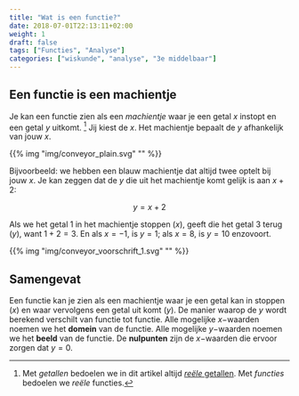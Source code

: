 ```yaml
---
title: "Wat is een functie?"
date: 2018-07-01T22:13:11+02:00
weight: 1
draft: false
tags: ["Functies", "Analyse"]
categories: ["wiskunde", "analyse", "3e middelbaar"]
---
```

## Een functie is een machientje
Je kan een functie zien als een *machientje* waar je een getal $x$ instopt en een getal $y$ uitkomt. [^1] Jij kiest de $x$. Het machientje bepaalt de $y$ afhankelijk van jouw $x$.

{{% img "img/conveyor_plain.svg" "" %}}

Bijvoorbeeld: we hebben een blauw machientje dat altijd twee optelt bij jouw $x$. Je kan
zeggen dat de $y$ die uit het machientje komt gelijk is aan $x+2$:

$$y = x + 2$$

Als we het getal $1$ in het machientje stoppen ($x$), geeft die het getal $3$ terug ($y$), want $1 + 2 = 3$. En als $x = -1$, is $y = 1$; als $x = 8$, is $y = 10$ enzovoort.

{{% img "img/conveyor_voorschrift_1.svg" "" %}}

## Samengevat
Een functie kan je zien als een machientje waar je een getal kan in stoppen
($x$) en waar vervolgens een getal uit komt ($y$). De manier waarop de $y$
wordt berekend verschilt van functie tot functie. Alle mogelijke $x-$waarden
noemen we het **domein** van de functie. Alle mogelijke $y-$waarden noemen we
het **beeld** van de functie. De **nulpunten** zijn de $x-$waarden die ervoor
zorgen dat $y=0$.

[^1]: Met *getallen* bedoelen we in dit artikel altijd [*reële* getallen](https://nl.wikipedia.org/wiki/Re%C3%ABel_getal). Met *functies* bedoelen we *reële* functies.
